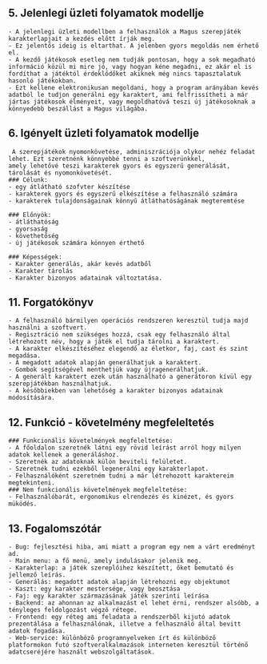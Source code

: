 ## 5. Jelenlegi üzleti folyamatok modellje

	- A jelenlegi üzleti modellben a felhasználók a Magus szerepjáték karakterlapjait a kezdés előtt írják meg.
	- Ez jelentős ideig is eltarthat. A jelenben gyors megoldás nem érhető el.
	- A kezdő játékosok esetleg nem tudják pontosan, hogy a sok megadható információ közül mi mire jó, vagy hogyan kéne megadni, ez akár el is fordíthat a játéktól érdeklődőket akiknek még nincs tapasztalatuk hasonló játékokban. 
	- Ezt kellene elektronikusan megoldani, hogy a program arányában kevés adatból le tudjon generálni egy karaktert, ami felfrissítheti a már jártas játékosok élményeit, vagy megoldhatóvá teszi új játékosoknak a könnyedebb beszállást a Magus világába.

## 6. Igényelt üzleti folyamatok modellje

	 A szerepjátékok nyomonkövetése, adminiszrációja olykor nehéz feladat lehet. Ezt szeretnénk könnyebbé tenni a szoftverünkkel,
	amely lehetővé teszi karakterek gyors és egyszerű generálását, tárolását és nyomonkövetését.
	### Célunk:
	- egy átlátható szofvter készítése
	- karakterek gyors és egyszerű elkészítése a felhasználó számára
	- karakterek tulajdonságainak könnyű átláthatóságának megteremtése

	### Előnyök:
	- átláthatóság
	- gyorsaság
	- követhetőség
	- új játékosok számára könnyen érthető

	### Képességek:
	- Karakter generálás, akár kevés adatből
	- Karakter tárolás
	- Karakter bizonyos adatainak változtatása.

## 11. Forgatókönyv

	- A felhasználó bármilyen operációs rendszeren keresztül tudja majd használni a szoftvert.
	- Regisztráció nem szükséges hozzá, csak egy felhasználó által létrehozott név, hogy a játék el tudja tárolni a karaktert.
	- A karakter elkészítéséhez elegendő az életkor, faj, cast és szint megadása.
	- A megadott adatok alapján generálhatjuk a karaktert.
	- Gombok segítségével menthetjük vagy újragenerálhatjuk.
	- A generált karaktert ezek után használható a generátoron kívül egy szerepjátékban használhatjuk.
	- A későbbiekben van lehetőség a karakter bizonyos adatainak módosítására.

## 12. Funkció - követelmény megfeleltetés
	### Funkcionális követelmények megfeleltetése:
	- A főoldalon szeretnék látni egy rövid leírást arról hogy milyen adatok kellenek a generáláshoz.
	- Szeretnék az adatoknak külön beviteli felületet.
	- Szeretnék tudni ezekből legenerálni egy karakterlapot.
	- Felhasználóként szeretném tudni a már létrehozott karaktereim megtekinteni.
	### Nem funkcionális követelmények megfeleltetése:
	- Felhasználóbarát, ergonomikus elrendezés és kinézet, és gyors müködés.

## 13. Fogalomszótár

	- Bug: fejlesztési hiba, ami miatt a program egy nem a várt eredményt ad. 
	- Main menu: a fő menü, amely indulásakor jelenik meg.
	- Karakterlap: a játék szereplőihez készített, őket bemutató és jellemző leírás.
	- Generálás: megadott adatok alapján létrehozni egy objektumot
	- Kaszt: egy karakter mestersége, vagy beosztása
	- Faj: egy karakter származásának játék szerinti leírása
	- Backend: az ahonnan az alkalmazást el lehet érni, rendszer alsóbb, a tényleges feldolgozást végző rétege. 
	- Frontend: egy réteg ami feladata a rendszerbõl kijutó adatok prezentálása a felhasználónak, illetve a felhasználó által bevitt adatok fogadása.
	- Web-service: különbözõ programnyelveken írt és különböző platformokon futó szoftveralkalmazások interneten keresztül történő adatcseréjére használt webszolgáltatások.
